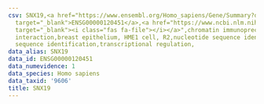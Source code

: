 ```yaml
---
csv: SNX19,<a href="https://www.ensembl.org/Homo_sapiens/Gene/Summary?db=core;g=ENSG00000120451"
  target="_blank">ENSG00000120451</a>,<a href="https://www.ncbi.nlm.nih.gov/pubmed/22863008"
  target="_blank"><i class="fas fa-file"></i></a>",chromatin immunoprecipitation assay,direct
  interaction,breast epithelium, HME1 cell, R2,nucleotide sequence identification,nucleotide
  sequence identification,transcriptional regulation,
data_alias: SNX19
data_id: ENSG00000120451
data_numevidence: 1
data_species: Homo sapiens
data_taxid: '9606'
title: SNX19
---
```

